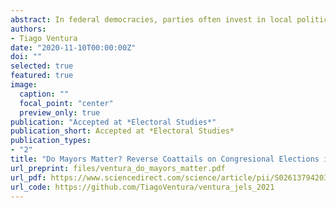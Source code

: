 ```yaml
---
abstract: In federal democracies, parties often invest in local politics as a strategy to improve their performance on upcoming national elections. In this study, I use the concept of reverse coattails to investigate how winning local elections affect upper-level electoral dynamics in Brazil. Using a regression discontinuity design (RDD), I show that parties in Brazil boost their national performance, earning more votes on House elections in districts where their members control local offices. I discuss how access to “pork” controlled by co-partisan House members and mechanical information gains explain these effects. Additionally, I use a Bayesian LASSO algorithm to address data sparsity in RDD designs, and to demonstrate the existence of prolarge party bias on the coattail effects. By disentangling the various effects of winning local elections, this paper contributes to a greater understanding of how parties build electoral strength in fragmented democracies.
authors:
- Tiago Ventura
date: "2020-11-10T00:00:00Z"
doi: ""
selected: true
featured: true
image:
  caption: ""
  focal_point: "center"
  preview_only: true
publication: "Accepted at *Electoral Studies*"
publication_short: Accepted at *Electoral Studies*
publication_types:
- "2"
title: "Do Mayors Matter? Reverse Coattails on Congresional Elections in Brazil"
url_preprint: files/ventura_do_mayors_matter.pdf
url_pdf: https://www.sciencedirect.com/science/article/pii/S0261379420301219?dgcid=author
url_code: https://github.com/TiagoVentura/ventura_jels_2021
---
```


